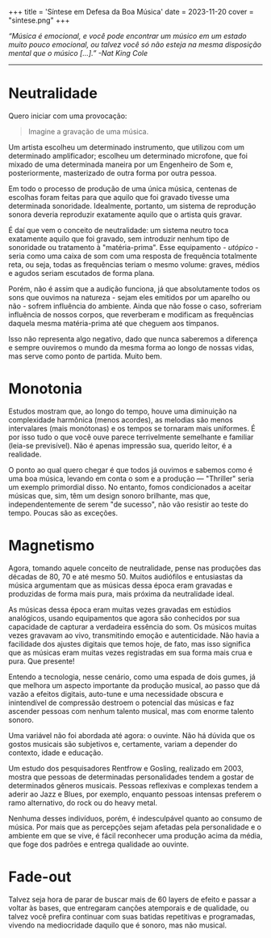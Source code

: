 +++
title = 'Síntese em Defesa da Boa Música'
date = 2023-11-20
cover = "sintese.png"
+++

_“Música é emocional, e você pode encontrar um músico em um estado muito pouco emocional, ou talvez você só não esteja na mesma disposição mental que o músico [...].” -Nat King Cole_
___
# Neutralidade

Quero iniciar com uma provocação: 
> Imagine a gravação de uma música.

Um artista escolheu um determinado instrumento, que utilizou com um determinado amplificador; escolheu um determinado microfone, que foi mixado de uma determinada maneira por um Engenheiro de Som e, posteriormente, masterizado de outra forma por outra pessoa.

Em todo o processo de produção de uma única música, centenas de escolhas foram feitas para que aquilo que foi gravado tivesse uma determinada sonoridade. Idealmente, portanto, um sistema de reprodução sonora deveria reproduzir exatamente aquilo que o artista quis gravar. 

É daí que vem o conceito de neutralidade: um sistema neutro toca exatamente aquilo que foi gravado, sem introduzir nenhum tipo de sonoridade ou tratamento à "matéria-prima". Esse equipamento - _utópico_ - seria como uma caixa de som com uma resposta de frequência totalmente reta, ou seja, todas as frequências teriam o mesmo volume: graves, médios e agudos seriam escutados de forma plana. 

Porém, não é assim que a audição funciona, já que absolutamente todos os sons que ouvimos na natureza - sejam eles emitidos por um aparelho ou não - sofrem influência do ambiente. Ainda que não fosse o caso, sofreriam influência de nossos corpos, que reverberam e modificam as frequências daquela mesma matéria-prima até que cheguem aos tímpanos.

Isso não representa algo negativo, dado que nunca saberemos a diferença e sempre ouviremos o mundo da mesma forma ao longo de nossas vidas, mas serve como ponto de partida. Muito bem.

# Monotonia

Estudos mostram que, ao longo do tempo, houve uma diminuição na complexidade harmônica (menos acordes), as melodias são menos intervalares (mais monótonas) e os tempos se tornaram mais uniformes. É por isso tudo o que você ouve parece terrivelmente semelhante e familiar (leia-se previsível). Não é apenas impressão sua, querido leitor, é a realidade.

O ponto ao qual quero chegar é que todos já ouvimos e sabemos como é uma boa música, levando em conta o som e a produção — "Thriller" seria um exemplo primordial disso. No entanto, fomos condicionados a aceitar músicas que, sim, têm um design sonoro brilhante, mas que, independentemente de serem "de sucesso", não vão resistir ao teste do tempo. Poucas são as exceções.

# Magnetismo

Agora, tomando aquele conceito de neutralidade, pense nas produções das décadas de 80, 70 e até mesmo 50. Muitos audiófilos e entusiastas da música argumentam que as músicas dessa época eram gravadas e produzidas de forma mais pura, mais próxima da neutralidade ideal.

As músicas dessa época eram muitas vezes gravadas em estúdios analógicos, usando equipamentos que agora são conhecidos por sua capacidade de capturar a verdadeira essência do som. Os músicos muitas vezes gravavam ao vivo, transmitindo emoção e autenticidade. Não havia a facilidade dos ajustes digitais que temos hoje, de fato, mas isso significa que as músicas eram muitas vezes registradas em sua forma mais crua e pura. Que presente!

Entendo a tecnologia, nesse cenário, como uma espada de dois gumes, já que melhora um aspecto importante da produção musical, ao passo que dá vazão a efeitos digitais, auto-tune e uma necessidade obscura e inintendível de compressão destroem o potencial das músicas e faz ascender pessoas com nenhum talento musical, mas com enorme talento sonoro.

Uma variável não foi abordada até agora: o ouvinte. Não há dúvida que os gostos musicais são subjetivos e, certamente, variam a depender do contexto, idade e educação.

Um estudo dos pesquisadores Rentfrow e Gosling, realizado em 2003, mostra que pessoas de determinadas personalidades tendem a gostar de determinados gêneros musicais. Pessoas reflexivas e complexas tendem a aderir ao Jazz e Blues, por exemplo, enquanto pessoas intensas preferem o ramo alternativo, do rock ou do heavy metal.

Nenhuma desses indivíduos, porém, é indesculpável quanto ao consumo de música. Por mais que as percepções sejam afetadas pela personalidade e o ambiente em que se vive, é fácil reconhecer uma produção acima da média, que foge dos padrões e entrega qualidade ao ouvinte.

# Fade-out

Talvez seja hora de parar de buscar mais de 60 layers de efeito e passar a voltar às bases, que entregaram canções atemporais e de qualidade, ou talvez você prefira continuar com suas batidas repetitivas e programadas, vivendo na mediocridade daquilo que é sonoro, mas não musical.